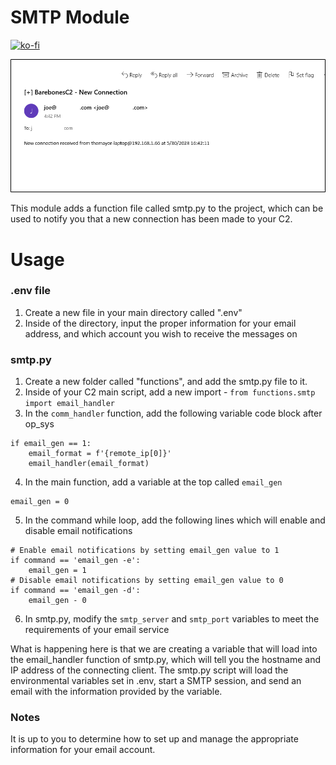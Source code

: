 # SMTP Module

[![ko-fi](https://ko-fi.com/img/githubbutton_sm.svg)](https://ko-fi.com/M4M03Q2JN)

<p align="center">
  <img src="https://github.com/dievus/Python3-C2-Course-Code-Modules/blob/main/SMTP%20Module/images/smtp.png" />
</p>

This module adds a function file called smtp.py to the project, which can be used to notify you that a new connection has been made to your C2.

# Usage

### .env file
1. Create a new file in your main directory called ".env"
2. Inside of the directory, input the proper information for your email address, and which account you wish to receive the messages on

### smtp.py 

1. Create a new folder called "functions", and add the smtp.py file to it. 
2. Inside of your C2 main script, add a new import - ```from functions.smtp import email_handler```
3. In the ```comm_handler``` function, add the following variable code block after op_sys
```
if email_gen == 1:
    email_format = f'{remote_ip[0]}'
    email_handler(email_format)
```
4. In the main function, add a variable at the top called ```email_gen```
```
email_gen = 0
```
5. In the command while loop, add the following lines which will enable and disable email notifications
```
# Enable email notifications by setting email_gen value to 1
if command == 'email_gen -e':
    email_gen = 1
# Disable email notifications by setting email_gen value to 0
if command == 'email_gen -d':
    email_gen - 0
```
6. In smtp.py, modify the ```smtp_server``` and ```smtp_port``` variables to meet the requirements of your email service

What is happening here is that we are creating a variable that will load into the email_handler function of smtp.py, which will tell you the hostname and IP address of the connecting client. The smtp.py script will load the environmental variables set in .env, start a SMTP session, and send an email with the information provided by the variable.

### Notes

It is up to you to determine how to set up and manage the appropriate information for your email account. 
